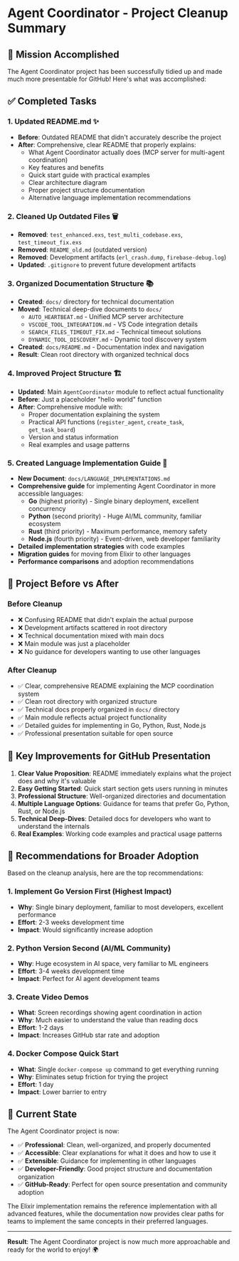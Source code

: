 # Agent Coordinator - Project Cleanup Summary

## 🎯 Mission Accomplished

The Agent Coordinator project has been successfully tidied up and made much more presentable for GitHub! Here's what was accomplished:

## ✅ Completed Tasks

### 1. **Updated README.md** ✨
- **Before**: Outdated README that didn't accurately describe the project
- **After**: Comprehensive, clear README that properly explains:
  - What Agent Coordinator actually does (MCP server for multi-agent coordination)
  - Key features and benefits
  - Quick start guide with practical examples
  - Clear architecture diagram
  - Proper project structure documentation
  - Alternative language implementation recommendations

### 2. **Cleaned Up Outdated Files** 🗑️
- **Removed**: `test_enhanced.exs`, `test_multi_codebase.exs`, `test_timeout_fix.exs`
- **Removed**: `README_old.md` (outdated version)
- **Removed**: Development artifacts (`erl_crash.dump`, `firebase-debug.log`)
- **Updated**: `.gitignore` to prevent future development artifacts

### 3. **Organized Documentation Structure** 📚
- **Created**: `docs/` directory for technical documentation
- **Moved**: Technical deep-dive documents to `docs/`
  - `AUTO_HEARTBEAT.md` - Unified MCP server architecture
  - `VSCODE_TOOL_INTEGRATION.md` - VS Code integration details
  - `SEARCH_FILES_TIMEOUT_FIX.md` - Technical timeout solutions
  - `DYNAMIC_TOOL_DISCOVERY.md` - Dynamic tool discovery system
- **Created**: `docs/README.md` - Documentation index and navigation
- **Result**: Clean root directory with organized technical docs

### 4. **Improved Project Structure** 🏗️
- **Updated**: Main `AgentCoordinator` module to reflect actual functionality
- **Before**: Just a placeholder "hello world" function
- **After**: Comprehensive module with:
  - Proper documentation explaining the system
  - Practical API functions (`register_agent`, `create_task`, `get_task_board`)
  - Version and status information
  - Real examples and usage patterns

### 5. **Created Language Implementation Guide** 🚀
- **New Document**: `docs/LANGUAGE_IMPLEMENTATIONS.md`
- **Comprehensive guide** for implementing Agent Coordinator in more accessible languages:
  - **Go** (highest priority) - Single binary deployment, excellent concurrency
  - **Python** (second priority) - Huge AI/ML community, familiar ecosystem
  - **Rust** (third priority) - Maximum performance, memory safety
  - **Node.js** (fourth priority) - Event-driven, web developer familiarity
- **Detailed implementation strategies** with code examples
- **Migration guides** for moving from Elixir to other languages
- **Performance comparisons** and adoption recommendations

## 🎨 Project Before vs After

### Before Cleanup
- ❌ Confusing README that didn't explain the actual purpose
- ❌ Development artifacts scattered in root directory
- ❌ Technical documentation mixed with main docs
- ❌ Main module was just a placeholder
- ❌ No guidance for developers wanting to use other languages

### After Cleanup
- ✅ Clear, comprehensive README explaining the MCP coordination system
- ✅ Clean root directory with organized structure
- ✅ Technical docs properly organized in `docs/` directory
- ✅ Main module reflects actual project functionality
- ✅ Detailed guides for implementing in Go, Python, Rust, Node.js
- ✅ Professional presentation suitable for open source

## 🌟 Key Improvements for GitHub Presentation

1. **Clear Value Proposition**: README immediately explains what the project does and why it's valuable
2. **Easy Getting Started**: Quick start section gets users running in minutes
3. **Professional Structure**: Well-organized directories and documentation
4. **Multiple Language Options**: Guidance for teams that prefer Go, Python, Rust, or Node.js
5. **Technical Deep-Dives**: Detailed docs for developers who want to understand the internals
6. **Real Examples**: Working code examples and practical usage patterns

## 🚀 Recommendations for Broader Adoption

Based on the cleanup analysis, here are the top recommendations:

### 1. **Implement Go Version First** (Highest Impact)
- **Why**: Single binary deployment, familiar to most developers, excellent performance
- **Effort**: 2-3 weeks development time
- **Impact**: Would significantly increase adoption

### 2. **Python Version Second** (AI/ML Community)
- **Why**: Huge ecosystem in AI space, very familiar to ML engineers
- **Effort**: 3-4 weeks development time
- **Impact**: Perfect for AI agent development teams

### 3. **Create Video Demos**
- **What**: Screen recordings showing agent coordination in action
- **Why**: Much easier to understand the value than reading docs
- **Effort**: 1-2 days
- **Impact**: Increases GitHub star rate and adoption

### 4. **Docker Compose Quick Start**
- **What**: Single `docker-compose up` command to get everything running
- **Why**: Eliminates setup friction for trying the project
- **Effort**: 1 day
- **Impact**: Lower barrier to entry

## 🎯 Current State

The Agent Coordinator project is now:

- ✅ **Professional**: Clean, well-organized, and properly documented
- ✅ **Accessible**: Clear explanations for what it does and how to use it
- ✅ **Extensible**: Guidance for implementing in other languages
- ✅ **Developer-Friendly**: Good project structure and documentation organization
- ✅ **GitHub-Ready**: Perfect for open source presentation and community adoption

The Elixir implementation remains the reference implementation with all advanced features, while the documentation now provides clear paths for teams to implement the same concepts in their preferred languages.

---

**Result**: The Agent Coordinator project is now much more approachable and ready for the world to enjoy! 🌍